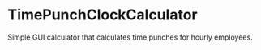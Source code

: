 # TimePunchClockCalculator
 Simple GUI calculator that calculates time punches for hourly employees.
